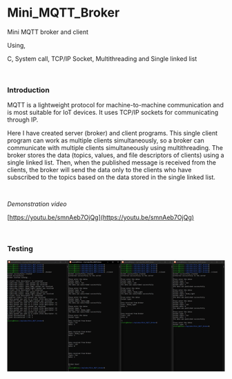 # Mini_MQTT_Broker
Mini MQTT broker and client

Using,

C, System call, TCP/IP Socket, Multithreading and Single linked list

&nbsp;

### Introduction
MQTT is a lightweight protocol for machine-to-machine communication and is most suitable for IoT devices. It uses TCP/IP sockets for communicating through IP.

Here I have created server (broker) and client programs. This single client program can work as multiple clients simultaneously, so a broker can communicate with multiple clients simultaneously using multithreading. The broker stores the data (topics, values, and file descriptors of clients) using a single linked list. Then, when the published message is received from the clients, the broker will send the data only to the clients who have subscribed to the topics based on the data stored in the single linked list.

&nbsp;

*Demonstration video*

[https://youtu.be/smnAeb7OjQg](https://youtu.be/smnAeb7OjQg)

&nbsp;

### Testing

![image_1](https://github.com/micro9997/Mini_MQTT_Broker/blob/master/images/image_1.png)


&nbsp;
